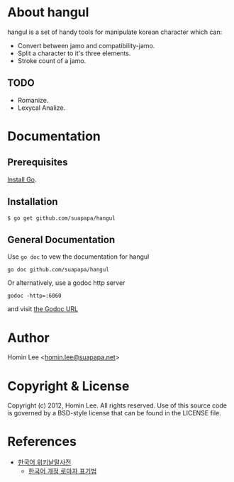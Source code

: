 
# About hangul

hangul is a set of handy tools for manipulate korean character which can:

- Convert between jamo and compatibility-jamo.
- Split a character to it's three elements.
- Stroke count of a jamo.

## TODO

- Romanize.
- Lexycal Analize.


# Documentation

## Prerequisites

[Install Go][].

## Installation

    $ go get github.com/suapapa/hangul

## General Documentation

Use `go doc` to vew the documentation for hangul

    go doc github.com/suapapa/hangul

Or alternatively, use a godoc http server

    godoc -http=:6060

and visit [the Godoc URL][]

# Author

Homin Lee &lt;homin.lee@suapapa.net&gt;

# Copyright & License

Copyright (c) 2012, Homin Lee.
All rights reserved.
Use of this source code is governed by a BSD-style license that can be
found in the LICENSE file.

# References

- [한국어 위키낱말사전][1]
    * [한국어 개정 로마자 표기법][1-1]

[install go]: http://golang.org/install.html "Install Go"
[the godoc url]: http://localhost:6060/pkg/github.com/suapapa/hangul/ "the Godoc URL"

[1]: http://ko.wiktionary.org
[1-1]: http://ko.wiktionary.org/wiki/%EC%9C%84%ED%82%A4%EB%82%B1%EB%A7%90%EC%82%AC%EC%A0%84:%EB%A1%9C%EB%A7%88%EC%9E%90_%ED%91%9C%EA%B8%B0%EB%B2%95/%ED%95%9C%EA%B8%80

